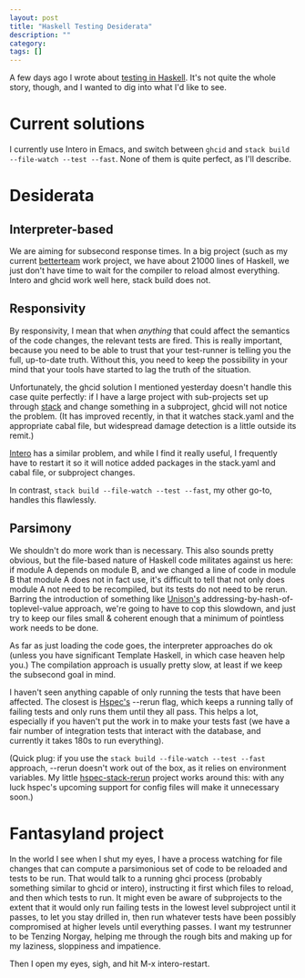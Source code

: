 ```yaml
---
layout: post
title: "Haskell Testing Desiderata"
description: ""
category:
tags: []
---
```


A few days ago I wrote about
[testing in Haskell](http://www.shimweasel.com/2016/10/24/fast-tests-and-static-languages).
It's not quite the whole story, though, and I wanted to dig into what
I'd like to see.

# Current solutions

I currently use Intero in Emacs, and switch between ```ghcid``` and ```stack build --file-watch
--test --fast```. None of them is quite perfect, as I'll describe.

# Desiderata

## Interpreter-based

We are aiming for subsecond response times. In a big project (such as
my current [betterteam](https://www.betterteam.com/) work project, we
have about 21000 lines of Haskell, we just don't have time to wait for
the compiler to reload almost everything. Intero and ghcid work well
here, stack build does not.

## Responsivity

By responsivity, I mean that when _anything_ that could affect the
semantics of the code changes, the relevant tests are fired. This is
really important, because you need to be able to trust that your
test-runner is telling you the full, up-to-date truth. Without this,
you need to keep the possibility in your mind that your tools have
started to lag the truth of the situation.

Unfortunately, the ghcid solution I mentioned yesterday doesn't
handle this case quite perfectly: if I have a large project with
sub-projects set up through [stack](https://www.haskellstack.org/) and
change something in a subproject, ghcid will not notice the problem.
(It has improved recently, in that it watches stack.yaml and the
appropriate cabal file, but widespread damage detection is a little
outside its remit.)

[Intero](https://github.com/commercialhaskell/intero/) has a similar
problem, and while I find it really useful, I frequently have to
restart it so it will notice added packages in the stack.yaml and cabal
file, or subproject changes.

In contrast, ```stack build --file-watch --test --fast```, my other go-to,
handles this flawlessly.

## Parsimony

We shouldn't do more work than is necessary. This also sounds pretty
obvious, but the file-based nature of Haskell code militates against
us here: if module A depends on module B, and we changed a line of
code in module B that module A does not in fact use, it's difficult to
tell that not only does module A not need to be recompiled, but its
tests do not need to be rerun. Barring the introduction of something
like [Unison's](https://unisonweb.org/)
addressing-by-hash-of-toplevel-value approach, we're going to have to
cop this slowdown, and just try to keep our files small & coherent
enough that a minimum of pointless work needs to be done.

As far as just loading the code goes, the interpreter approaches do
ok (unless you have significant Template Haskell, in which case heaven
help you.) The compilation approach is usually pretty slow, at least if we
keep the subsecond goal in mind.

I haven't seen anything capable of only running the tests that
have been affected. The closest is
[Hspec's](http://hspec.github.io/) --rerun flag, which keeps a running
tally of failing tests and only runs them until they all pass. This
helps a lot, especially if you haven't put the work in to make your
tests fast (we have a fair number of integration tests that interact
with the database, and currently it takes 180s to run everything).

(Quick plug: if you use the ```stack build --file-watch --test
--fast``` approach, --rerun doesn't work out of the box, as it relies on
environment variables. My little
[hspec-stack-rerun](https://github.com/mwotton/hspec-stack-rerun)
project works around this: with any luck hspec's upcoming support for
config files will make it unnecessary soon.)

# Fantasyland project

In the world I see when I shut my eyes, I have a process watching for
file changes that can compute a parsimonious set of code to be
reloaded and tests to be run. That would talk to a running ghci
process (probably something similar to ghcid or intero), instructing it first
which files to reload, and then which tests to run. It might even be
aware of subprojects to the extent that it would only run failing
tests in the lowest level subproject until it passes, to let you stay
drilled in, then run whatever tests have been possibly compromised at
higher levels until everything passes. I want my testrunner to be
Tenzing Norgay, helping me through the rough bits and making up for my
laziness, sloppiness and impatience.

Then I open my eyes, sigh, and hit M-x intero-restart.
